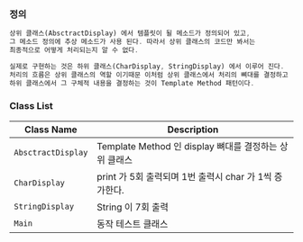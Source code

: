 ### 정의

```dart
상위 클래스(AbsctractDisplay) 에서 템플릿이 될 메소드가 정의되어 있고,
그 메소드 정의에 추상 메소드가 사용 된다. 따라서 상위 클래스의 코드만 봐서는 
최종적으로 어떻게 처리되는지 알 수 없다.

실제로 구현하는 것은 하위 클래스(CharDisplay, StringDisplay) 에서 이루어 진다.
처리의 흐름은 상위 클래스의 역할 이기때문 이처럼 상위 클래스에서 처리의 뼈대를 결정하고
하위 클래스에서 그 구체적 내용을 결정하는 것이 Template Method 패턴이다.
```

### Class List
| Class Name        | Description                              |
|-------------------|------------------------------------------|
| `AbsctractDisplay` | Template Method 인 display  뼈대를 결정하는 상위 클래스 |
| `CharDisplay`     | print 가 5회 출력되며 1번 출력시 char 가 1씩 증가한다.   |
| `StringDisplay`   | String 이 7회 출력                           |
| `Main`            | 동작 테스트 클래스                               |
